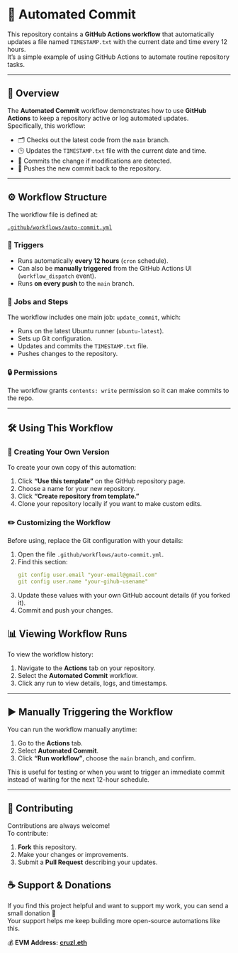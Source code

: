 # 🚀 Automated Commit

This repository contains a **GitHub Actions workflow** that automatically updates a file named `TIMESTAMP.txt` with the current date and time every 12 hours.  
It’s a simple example of using GitHub Actions to automate routine repository tasks.

---

## 🧭 Overview

The **Automated Commit** workflow demonstrates how to use **GitHub Actions** to keep a repository active or log automated updates.  
Specifically, this workflow:

- 🗂 Checks out the latest code from the `main` branch.  
- 🕒 Updates the `TIMESTAMP.txt` file with the current date and time.  
- 🧩 Commits the change if modifications are detected.  
- 🚀 Pushes the new commit back to the repository.

---

## ⚙️ Workflow Structure

The workflow file is defined at:

[`.github/workflows/auto-commit.yml`](.github/workflows/auto-commit.yml)

### 🔁 Triggers
- Runs automatically **every 12 hours** (`cron` schedule).  
- Can also be **manually triggered** from the GitHub Actions UI (`workflow_dispatch` event).  
- Runs **on every push** to the `main` branch.

### 🧱 Jobs and Steps
The workflow includes one main job: `update_commit`, which:
- Runs on the latest Ubuntu runner (`ubuntu-latest`).
- Sets up Git configuration.
- Updates and commits the `TIMESTAMP.txt` file.
- Pushes changes to the repository.

### 🔒 Permissions
The workflow grants `contents: write` permission so it can make commits to the repo.

---

## 🛠 Using This Workflow

### 🧩 Creating Your Own Version
To create your own copy of this automation:
1. Click **“Use this template”** on the GitHub repository page.  
2. Choose a name for your new repository.  
3. Click **“Create repository from template.”**  
4. Clone your repository locally if you want to make custom edits.

### ✏️ Customizing the Workflow
Before using, replace the Git configuration with your details:

1. Open the file `.github/workflows/auto-commit.yml`.  
2. Find this section:
   ```yaml
   git config user.email "your-email@gmail.com"
   git config user.name "your-gihub-usename"
3. Update these values with your own GitHub account details (if you forked it).
4. Commit and push your changes.

## 📊 Viewing Workflow Runs

To view the workflow history:
1. Navigate to the **Actions** tab on your repository.  
2. Select the **Automated Commit** workflow.  
3. Click any run to view details, logs, and timestamps.

---

## ▶️ Manually Triggering the Workflow

You can run the workflow manually anytime:

1. Go to the **Actions** tab.  
2. Select **Automated Commit**.  
3. Click **“Run workflow”**, choose the `main` branch, and confirm.

This is useful for testing or when you want to trigger an immediate commit instead of waiting for the next 12-hour schedule.

---

## 🤝 Contributing

Contributions are always welcome!  
To contribute:

1. **Fork** this repository.  
2. Make your changes or improvements.  
3. Submit a **Pull Request** describing your updates.

## ☕ Support & Donations

If you find this project helpful and want to support my work, you can send a small donation 🙏  
Your support helps me keep building more open-source automations like this.

💰 **EVM Address:** [**cruzl.eth**](https://etherscan.io/address/0x5629AEA7C12097bB4aF9920577Dcd5fC33D3f77e)



